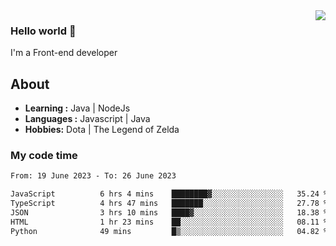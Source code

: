 <img align='right' src="https://github-readme-stats.vercel.app/api?username=jumodada&show_icons=true&theme=vue">

### Hello world 👋

I'm a Front-end developer 
    
## About
-  **Learning :** Java | NodeJs
-  **Languages :** Javascript | Java
-  **Hobbies:** Dota | The Legend of Zelda

### My code time

<!--START_SECTION:waka-->

```txt
From: 19 June 2023 - To: 26 June 2023

JavaScript          6 hrs 4 mins    ████████▓░░░░░░░░░░░░░░░░   35.24 %
TypeScript          4 hrs 47 mins   ███████░░░░░░░░░░░░░░░░░░   27.78 %
JSON                3 hrs 10 mins   ████▓░░░░░░░░░░░░░░░░░░░░   18.38 %
HTML                1 hr 23 mins    ██░░░░░░░░░░░░░░░░░░░░░░░   08.11 %
Python              49 mins         █▒░░░░░░░░░░░░░░░░░░░░░░░   04.82 %
```

<!--END_SECTION:waka-->
